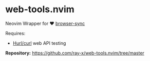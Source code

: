 # web-tools.nvim

Neovim Wrapper for ❤️ [browser-sync](https://github.com/BrowserSync/browser-sync) 

Requires:
* [Hurl/curl](https://hurl.dev/) web API testing

**Repository:** <https://github.com/ray-x/web-tools.nvim/tree/master>
